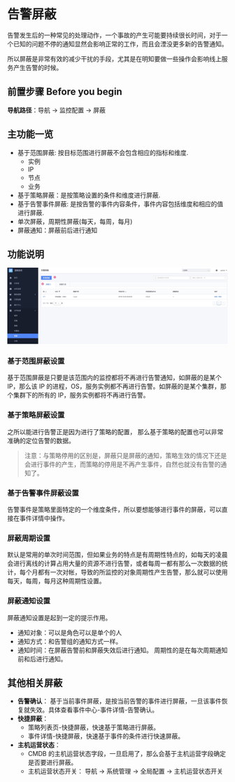# 告警屏蔽

告警发生后的一种常见的处理动作，一个事故的产生可能要持续很长时间，对于一个已知的问题不停的通知显然会影响正常的工作，而且会湮没更多新的告警通知。

所以屏蔽是非常有效的减少干扰的手段，尤其是在明知要做一些操作会影响线上服务产生告警的时候。

## 前置步骤 Before you begin

**导航路径**：导航 →  监控配置 → 屏蔽

## 主功能一览

* 基于范围屏蔽: 按目标范围进行屏蔽不会包含相应的指标和维度.
    * 实例
    * IP
    * 节点
    * 业务
* 基于策略屏蔽：是按策略设置的条件和维度进行屏蔽.
* 基于告警事件屏蔽: 是按告警的事件内容条件，事件内容包括维度和相应的值进行屏蔽.
* 单次屏蔽，周期性屏蔽(每天，每周，每月)
* 屏蔽通知：屏蔽前后进行通知

## 功能说明

![-w2020](media/15754473248000.jpg)

### 基于范围屏蔽设置

基于范围屏蔽是只要是该范围内的监控都将不再进行告警通知，如屏蔽的是某个 IP，那么该 IP 的进程，OS，服务实例都不再进行告警。如屏蔽的是某个集群，那个集群下的所有的 IP，服务实例都将不再进行告警。

### 基于策略屏蔽设置

之所以能进行告警正是因为进行了策略的配置， 那么基于策略的配置也可以非常准确的定位告警的数据。

> 注意：与策略停用的区别是，屏蔽只是屏蔽的通知，策略生效的情况下还是会进行事件的产生，而策略的停用是不再产生事件，自然也就没有告警的通知了。

### 基于告警事件屏蔽设置

告警事件是策略里面特定的一个维度条件，所以要想能够进行事件的屏蔽，可以直接在事件详情中操作。

### 屏蔽周期设置

默认是常用的单次时间范围，但如果业务的特点是有周期性特点的，如每天的凌晨会进行离线的计算占用大量的资源不进行告警，或者每周一都有那么一次数据的统计，每个月都有一次对帐，导致的所监控的对象周期性产生告警，那么就可以使用每天，每周，每月这种周期性设置。

### 屏蔽通知设置

屏蔽通知设置是起到一定的提示作用。

* 通知对象：可以是角色可以是单个的人
* 通知方式：和告警组的通知方式一样。
* 通知时间：在屏蔽告警前和屏蔽失效后进行通知。 周期性的是在每次周期通知前和后进行通知。

## 其他相关屏蔽

* **告警确认**： 基于当前事件屏蔽，是按当前告警的事件进行屏蔽，一旦该事件恢复就失效。具体查看事件中心-事件详情-告警确认。
* **快捷屏蔽**：
    * 策略列表页-快捷屏蔽，快速基于策略进行屏蔽。
    * 事件详情-快捷屏蔽，快速基于事件的条件进行快速屏蔽。
* **主机运营状态**：
    * CMDB 的主机运营状态字段，一旦启用了，那么会基于主机运营字段确定是否要进行屏蔽。
    * 主机运营状态开关： 导航 →  系统管理 → 全局配置 → 主机运营状态开关
